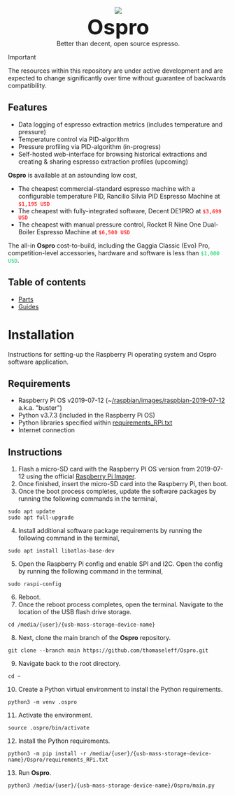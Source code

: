 <p align="center">
    <img src="https://drive.google.com/uc?export=view&id=1mzPPmuXl7es8ZSfsqqIOqaCTgUjjgs_G">
    </br>
    <b><font size=7>Ospro</font></b>
    </br>
    <font>Better than decent, open source espresso.</font>
</p>

> [!IMPORTANT]
> The resources within this repository are under active development and are expected to change significantly over time without guarantee of backwards compatibility.

## Features
- Data logging of espresso extraction metrics (includes temperature and pressure)
- Temperature control via PID-algorithm
- Pressure profiling via PID-algorithm (in-progress)
- Self-hosted web-interface for browsing historical extractions and creating & sharing espresso extraction profiles (upcoming)

**Ospro** is available at an astounding low cost,
- The cheapest commercial-standard espresso machine with a configurable temperature PID, Rancilio Silvia PID Espresso Machine at **<code style="color: #FF3333">$1,195 USD</code>**
- The cheapest with fully-integrated software, Decent DE1PRO at **<code style="color: #FF3333">$3,699 USD</code>**
- The cheapest with manual pressure control, Rocket R Nine One Dual-Boiler Espresso Machine at **<code style="color: #FF3333">$6,500 USD</code>**

The all-in **Ospro** cost-to-build, including the Gaggia Classic (Evo) Pro, competition-level accessories, hardware and software is less than <code style="color: #00D05E">$1,000 USD</code>.

## Table of contents
- [Parts](./parts/README.md)
- [Guides](./guides/README.md)

# Installation
Instructions for setting-up the Raspberry Pi operating system and Ospro software application.

## Requirements
- Raspberry Pi OS v2019-07-12 (~[/raspbian/images/raspbian-2019-07-12](http://downloads.raspberrypi.org/raspbian/images/raspbian-2019-07-12/) a.k.a. "buster")
- Python v3.7.3 (included in the Raspberry Pi OS)
- Python libraries specified within [requirements_RPi.txt](requirements_RPi.txt)
- Internet connection

## Instructions
1. Flash a micro-SD card with the Raspberry PI OS version from 2019-07-12 using the official [Raspberry Pi Imager](https://www.raspberrypi.com/software/).
2. Once finished, insert the micro-SD card into the Raspberry Pi, then boot.
3. Once the boot process completes, update the software packages by running the following commands in the terminal,
```
sudo apt update
sudo apt full-upgrade
```
4. Install additional software package requirements by running the following command in the terminal,
```
sudo apt install libatlas-base-dev
```
5. Open the Raspberry Pi config and enable SPI and I2C. Open the config by running the following command in the terminal,
```
sudo raspi-config
```
6. Reboot.
7. Once the reboot process completes, open the terminal. Navigate to the location of the USB flash drive storage.
```
cd /media/{user}/{usb-mass-storage-device-name}
```
8. Next, clone the main branch of the **Ospro** repository.
```
git clone --branch main https://github.com/thomaseleff/Ospro.git
```
9. Navigate back to the root directory.
```
cd ~
```
10. Create a Python virtual environment to install the Python requirements.
```
python3 -m venv .ospro
```
11. Activate the environment.
```
source .ospro/bin/activate
```
12. Install the Python requirements.
```
python3 -m pip install -r /media/{user}/{usb-mass-storage-device-name}/Ospro/requirements_RPi.txt
```
13. Run **Ospro**.
```
python3 /media/{user}/{usb-mass-storage-device-name}/Ospro/main.py
```